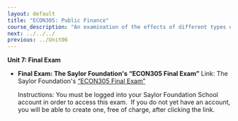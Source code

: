 ```yaml
---
layout: default
title: "ECON305: Public Finance"
course_description: "An examination of the effects of different types of tax and subsidy policies, and of government failure. Analyzes the effects of economic incentives on voters, government officials, economy and markets, macro-economic considerations in public finance and the trends in the US economy."
next: ../../../
previous: ../Unit06
---
```

**Unit 7: Final Exam** <span id="7"></span> 
-   **Final Exam: The Saylor Foundation's “ECON305 Final Exam”**
    Link: The Saylor Foundation's [“ECON305 Final
    Exam”](http://school.saylor.org/mod/quiz/view.php?id=91)  
      
     Instructions: You must be logged into your Saylor Foundation School
    account in order to access this exam.  If you do not yet have an
    account, you will be able to create one, free of charge, after
    clicking the link.


